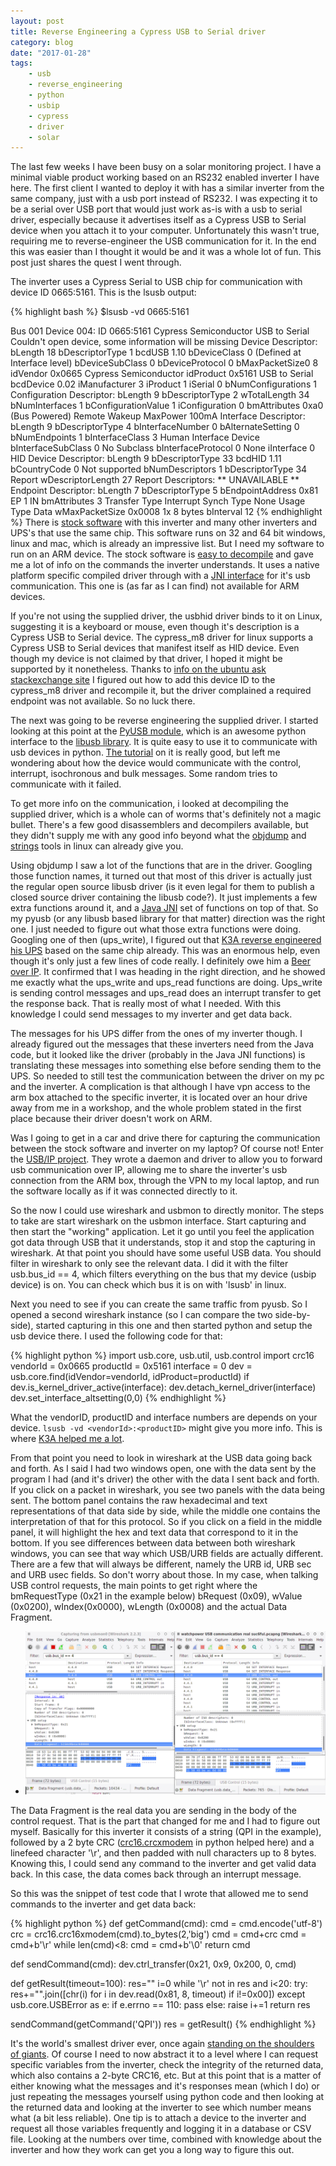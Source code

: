 ```yaml
---
layout: post
title: Reverse Engineering a Cypress USB to Serial driver
category: blog
date: "2017-01-28"
tags: 
    - usb
    - reverse_engineering
    - python
    - usbip
    - cypress
    - driver
    - solar
---
```

The last few weeks I have been busy on a solar monitoring project. I have a minimal viable product working based on an RS232 enabled inverter I have here. The first client I wanted to deploy it with has a similar inverter from the same company, just with a usb port instead of RS232. I was expecting it to be a serial over USB port that would just work as-is with a usb to serial driver, especially because it advertises itself as a Cypress USB to Serial device when you attach it to your computer. Unfortunately this wasn't true, requiring me to reverse-engineer the USB communication for it. In the end this was easier than I thought it would be and it was a whole lot of fun. This post just shares the quest I went through.

The inverter uses a Cypress Serial to USB chip for communication with device ID 0665:5161.
This is the lsusb output:

{% highlight bash %}
$lsusb -vd 0665:5161

Bus 001 Device 004: ID 0665:5161 Cypress Semiconductor USB to Serial
Couldn't open device, some information will be missing
Device Descriptor:
  bLength                18
  bDescriptorType         1
  bcdUSB               1.10
  bDeviceClass            0 (Defined at Interface level)
  bDeviceSubClass         0 
  bDeviceProtocol         0 
  bMaxPacketSize0         8
  idVendor           0x0665 Cypress Semiconductor
  idProduct          0x5161 USB to Serial
  bcdDevice            0.02
  iManufacturer           3 
  iProduct                1 
  iSerial                 0 
  bNumConfigurations      1
  Configuration Descriptor:
    bLength                 9
    bDescriptorType         2
    wTotalLength           34
    bNumInterfaces          1
    bConfigurationValue     1
    iConfiguration          0 
    bmAttributes         0xa0
      (Bus Powered)
      Remote Wakeup
    MaxPower              100mA
    Interface Descriptor:
      bLength                 9
      bDescriptorType         4
      bInterfaceNumber        0
      bAlternateSetting       0
      bNumEndpoints           1
      bInterfaceClass         3 Human Interface Device
      bInterfaceSubClass      0 No Subclass
      bInterfaceProtocol      0 None
      iInterface              0 
        HID Device Descriptor:
          bLength                 9
          bDescriptorType        33
          bcdHID               1.11
          bCountryCode            0 Not supported
          bNumDescriptors         1
          bDescriptorType        34 Report
          wDescriptorLength      27
         Report Descriptors: 
           ** UNAVAILABLE **
      Endpoint Descriptor:
        bLength                 7
        bDescriptorType         5
        bEndpointAddress     0x81  EP 1 IN
        bmAttributes            3
          Transfer Type            Interrupt
          Synch Type               None
          Usage Type               Data
        wMaxPacketSize     0x0008  1x 8 bytes
        bInterval              12
{% endhighlight %}
There is [stock software](http://www.power-software-download.com/) with this inverter and many other inverters and UPS's that use the same chip. This software runs on 32 and 64 bit windows, linux and mac, which is already an impressive list. But I need my software to run on an ARM device. The stock software is [easy to decompile](http://www.javadecompilers.com/) and gave me a lot of info on the commands the inverter understands. It uses a native platform specific compiled driver through with a [JNI interface](https://en.wikipedia.org/wiki/Java_Native_Interface) for it's usb communication. This one is (as far as I can find) not available for ARM devices.

If you're not using the supplied driver, the usbhid driver binds to it on Linux, suggesting it is a keyboard or mouse, even though it's description is a Cypress USB to Serial device. The cypress_m8 driver for linux supports a Cypress USB to Serial devices that manifest itself as HID device.
Even though my device is not claimed by that driver, I hoped it might be supported by it nonetheless. Thanks to [info on the ubuntu ask stackexchange site](http://askubuntu.com/questions/408627/usb-to-serial-device-why-no-dev-entry) I figured out how to add this device ID to the cypress_m8 driver and recompile it, but the driver complained a required endpoint was not available. So no luck there.

The next was going to be reverse engineering the supplied driver. I started looking at this point at the [PyUSB module](http://walac.github.io/pyusb/), which is an awesome python interface to the [libusb library](http://libusb.org/). It is quite easy to use it to communicate with usb devices in python. [The tutorial](https://github.com/walac/pyusb/blob/master/docs/tutorial.rst) on it is really good, but left me wondering about how the device would communicate with the control, interrupt, isochronous and bulk messages. Some random tries to communicate with it failed. 

To get more info on the communication, i looked at decompiling the supplied driver, which is a whole can of worms that's definitely not a magic bullet. There's a few good disassemblers and decompilers available, but they didn't supply me with any good info beyond what the [objdump](https://en.wikipedia.org/wiki/Objdump) and [strings](https://linux.die.net/man/1/strings) tools in linux can already give you.

Using objdump I saw a lot of the functions that are in the driver. Googling those function names, it turned out that most of this driver is actually just the regular open source libusb driver (is it even legal for them to publish a closed source driver containing the libusb code?). It just implements a few extra functions around it, and a [Java JNI](https://en.wikipedia.org/wiki/Java_Native_Interface) set of functions on top of that. So my pyusb (or any libusb based library for that matter) direction was the right one. I just needed to figure out what those extra functions were doing. Googling one of then (ups_write), I figured out that [K3A reverse engineered his UPS](https://github.com/k3a/Fortron-FSP-EP-650) based on the same chip already. This was an enormous help, even though it's only just a few lines of code really. I definitely owe him a [Beer over IP](https://beeroverip.org/pilsner-urquell/). It confirmed that I was heading in the right direction, and he showed me exactly what the ups_write and ups_read functions are doing. Ups_write is sending control messages and ups_read does an interrupt transfer to get the response back. That is really most of what I needed. With this knowledge I could send messages to my inverter and get data back.

The messages for his UPS differ from the ones of my inverter though. I already figured out the messages that these inverters need from the Java code, but it looked like the driver (probably in the Java JNI functions) is translating these messages into something else before sending them to the UPS. So needed to still test the communication between the driver on my pc and the inverter. A complication is that although I have vpn access to the arm box attached to the specific inverter, it is located over an hour drive away from me in a workshop, and the whole problem stated in the first place because their driver doesn't work on ARM.

Was I going to get in a car and drive there for capturing the communication between the stock software and inverter on my laptop? Of course not! Enter the [USB/IP project](http://usbip.sourceforge.net/). They wrote a daemon and driver to allow you to forward usb communication over IP, allowing me to share the inverter's usb connection from the ARM box, through the VPN to my local laptop, and run the software locally as if it was connected directly to it.

So the now I could use wireshark and usbmon to directly monitor. The steps to take are start wireshark on the usbmon interface. Start capturing and then start the "working" application. Let it go until you feel the application got data through USB that it understands, stop it and stop the capturing in wireshark. At that point you should have some useful USB data. You should filter in wireshark to only see the relevant data. I did it with the filter usb.bus_id == 4, which filters everything on the bus that my device (usbip device) is on. You can check which bus it is on with 'lsusb' in linux.

Next you need to see if you can create the same traffic from pyusb. So I opened a second wireshark instance (so I can compare the two side-by-side), started capturing in this one and then started python and setup the usb device there. I used the following code for that:

{% highlight python %}
import usb.core, usb.util, usb.control
import crc16
vendorId = 0x0665
productId = 0x5161
interface = 0
dev = usb.core.find(idVendor=vendorId, idProduct=productId)
if dev.is_kernel_driver_active(interface):
    dev.detach_kernel_driver(interface)
dev.set_interface_altsetting(0,0)
{% endhighlight %}

What the vendorID, productID and interface numbers are depends on your device. `lsusb -vd <vendorId>:<productID>` might give you more info. This is where [K3A helped me a lot](https://github.com/k3a/Fortron-FSP-EP-650/blob/master/main.cpp).

From that point you need to look in wireshark at the USB data going back and forth. As I said I had two windows open, one with the data sent by the program I had (and it's driver) the other with the data I sent back and forth. If you click on a packet in wireshark, you see two panels with the data being sent. The bottom panel contains the raw hexadecimal and text representations of that data side by side, while the middle one contains the interpretation of that for this protocol. So if you click on a field in the middle panel, it will highlight the hex and text data that correspond to it in the bottom. If you see differences between data between both wireshark windows, you can see that way which USB/URB fields are actually different. There are a few that will always be different, namely the URB id, URB sec and URB usec fields. So don't worry about those. In my case, when talking USB control requests, the main points to get right where the bmRequestType (0x21 in the example below) bRequest (0x09), wValue (0x0200), wIndex(0x0000), wLength (0x0008) and the actual Data Fragment. 

* ![Wireshark USB monitoring data](/images/wireshark_usbmon.png)


The Data Fragment is the real data you are sending in the body of the control request. That is the part that changed for me and I had to figure out myself. Basically for this inverter it consists of a string (QPI in the example), followed by a 2 byte CRC ([crc16.crcxmodem](https://pypi.python.org/pypi/crc16/) in python helped here) and a linefeed character '\r', and then padded with null characters up to 8 bytes. Knowing this, I could send any command to the inverter and get valid data back. In this case, the data comes back through an interrupt message.

So this was the snippet of test code that I wrote that allowed me to send commands to the inverter and get data back:

{% highlight python %}
def getCommand(cmd):
    cmd = cmd.encode('utf-8')
    crc = crc16.crc16xmodem(cmd).to_bytes(2,'big')
    cmd = cmd+crc
    cmd = cmd+b'\r'
    while len(cmd)<8:
        cmd = cmd+b'\0'
    return cmd

def sendCommand(cmd):
    dev.ctrl_transfer(0x21, 0x9, 0x200, 0, cmd)

def getResult(timeout=100):
    res=""
    i=0
    while '\r' not in res and i<20:
        try:
            res+="".join([chr(i) for i in dev.read(0x81, 8, timeout) if i!=0x00])
        except usb.core.USBError as e:
            if e.errno == 110:
                pass
            else:
                raise
        i+=1
    return res

sendCommand(getCommand('QPI'))
res = getResult()
{% endhighlight %}

It's the world's smallest driver ever, once again [standing on the shoulders of giants](https://en.wikipedia.org/wiki/Standing_on_the_shoulders_of_giants).
Of course I need to now abstract it to a level where I can request specific variables from the inverter, check the integrity of the returned data, which also contains a 2-byte CRC16, etc. But at this point that is a matter of either knowing what the messages and it's responses mean (which I do) or just repeating the messages yourself using python code and then looking at the returned data and looking at the inverter to see which number means what (a bit less reliable). One tip is to attach a device to the inverter and request all those variables frequently and logging it in a database or CSV file. Looking at the numbers over time, combined with knowledge about the inverter and how they work can get you a long way to figure this out.
